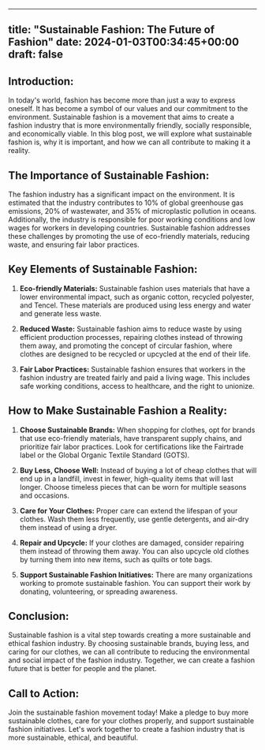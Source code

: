 
---
title: "Sustainable Fashion: The Future of Fashion"
date: 2024-01-03T00:34:45+00:00
draft: false
---

## Introduction:

In today's world, fashion has become more than just a way to express oneself. It has become a symbol of our values and our commitment to the environment. Sustainable fashion is a movement that aims to create a fashion industry that is more environmentally friendly, socially responsible, and economically viable. In this blog post, we will explore what sustainable fashion is, why it is important, and how we can all contribute to making it a reality.

## The Importance of Sustainable Fashion:

The fashion industry has a significant impact on the environment. It is estimated that the industry contributes to 10% of global greenhouse gas emissions, 20% of wastewater, and 35% of microplastic pollution in oceans. Additionally, the industry is responsible for poor working conditions and low wages for workers in developing countries. Sustainable fashion addresses these challenges by promoting the use of eco-friendly materials, reducing waste, and ensuring fair labor practices.

## Key Elements of Sustainable Fashion:

1. **Eco-friendly Materials:** Sustainable fashion uses materials that have a lower environmental impact, such as organic cotton, recycled polyester, and Tencel. These materials are produced using less energy and water and generate less waste.

2. **Reduced Waste:** Sustainable fashion aims to reduce waste by using efficient production processes, repairing clothes instead of throwing them away, and promoting the concept of circular fashion, where clothes are designed to be recycled or upcycled at the end of their life.

3. **Fair Labor Practices:** Sustainable fashion ensures that workers in the fashion industry are treated fairly and paid a living wage. This includes safe working conditions, access to healthcare, and the right to unionize.

## How to Make Sustainable Fashion a Reality:

1. **Choose Sustainable Brands:** When shopping for clothes, opt for brands that use eco-friendly materials, have transparent supply chains, and prioritize fair labor practices. Look for certifications like the Fairtrade label or the Global Organic Textile Standard (GOTS).

2. **Buy Less, Choose Well:** Instead of buying a lot of cheap clothes that will end up in a landfill, invest in fewer, high-quality items that will last longer. Choose timeless pieces that can be worn for multiple seasons and occasions.

3. **Care for Your Clothes:** Proper care can extend the lifespan of your clothes. Wash them less frequently, use gentle detergents, and air-dry them instead of using a dryer.

4. **Repair and Upcycle:** If your clothes are damaged, consider repairing them instead of throwing them away. You can also upcycle old clothes by turning them into new items, such as quilts or tote bags.

5. **Support Sustainable Fashion Initiatives:** There are many organizations working to promote sustainable fashion. You can support their work by donating, volunteering, or spreading awareness.

## Conclusion:

Sustainable fashion is a vital step towards creating a more sustainable and ethical fashion industry. By choosing sustainable brands, buying less, and caring for our clothes, we can all contribute to reducing the environmental and social impact of the fashion industry. Together, we can create a fashion future that is better for people and the planet.

## Call to Action:

Join the sustainable fashion movement today! Make a pledge to buy more sustainable clothes, care for your clothes properly, and support sustainable fashion initiatives. Let's work together to create a fashion industry that is more sustainable, ethical, and beautiful.